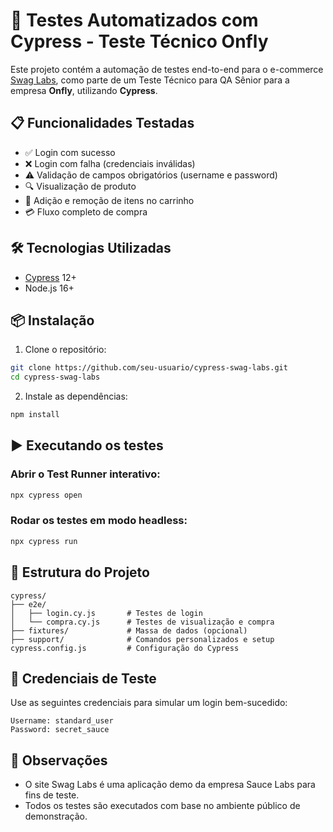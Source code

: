 # 🧪 Testes Automatizados com Cypress - Teste Técnico Onfly

Este projeto contém a automação de testes end-to-end para o e-commerce [Swag Labs](https://www.saucedemo.com/), como parte de um Teste Técnico para QA Sênior para a empresa **Onfly**, utilizando **Cypress**.

## 📋 Funcionalidades Testadas

- ✅ Login com sucesso
- ❌ Login com falha (credenciais inválidas)
- ⚠️ Validação de campos obrigatórios (username e password)
- 🔍 Visualização de produto
- 🛒 Adição e remoção de itens no carrinho
- 💳 Fluxo completo de compra

## 🛠️ Tecnologias Utilizadas

- [Cypress](https://www.cypress.io/) 12+
- Node.js 16+

## 📦 Instalação

1. Clone o repositório:

```bash
git clone https://github.com/seu-usuario/cypress-swag-labs.git
cd cypress-swag-labs
```

2. Instale as dependências:

```bash
npm install
```

## ▶️ Executando os testes

### Abrir o Test Runner interativo:

```bash
npx cypress open
```

### Rodar os testes em modo headless:

```bash
npx cypress run
```

## 📁 Estrutura do Projeto

```
cypress/
├── e2e/
│   ├── login.cy.js       # Testes de login
│   └── compra.cy.js      # Testes de visualização e compra
├── fixtures/             # Massa de dados (opcional)
├── support/              # Comandos personalizados e setup
cypress.config.js         # Configuração do Cypress
```

## 👤 Credenciais de Teste

Use as seguintes credenciais para simular um login bem-sucedido:

```
Username: standard_user
Password: secret_sauce
```

## 📌 Observações

- O site Swag Labs é uma aplicação demo da empresa Sauce Labs para fins de teste.
- Todos os testes são executados com base no ambiente público de demonstração.


